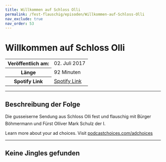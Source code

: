 ```yaml
---
title: Willkommen auf Schloss Olli
permalink: /fest-flauschig/episoden/Willkommen-auf-Schloss-Olli
nav_exclude: true
nav_order: 53
---
```


# Willkommen auf Schloss Olli
<table class="resp-table dcf-table dcf-table-responsive dcf-table-bordered dcf-table-striped dcf-w-100%">
                    <tbody>
                        <tr>
                            <th scope="row">Veröffentlich am:</th>
                            <td data-label="Veröffentlich am:">02. Juli 2017</td>
                        </tr>
                        <tr>
                            <th scope="row">Länge </th>
                            <td data-label="Länge ">92 Minuten</td>
                        </tr><tr>
                                <th scope="row">Spotify Link</th>
                                <td data-label="Spotify Link"><a href="https://open.spotify.com/episode/1pucpeFJV6WJ9AgvJnsphW">Spotify Link</a></td>
                            </tr></tbody>
                </table>

***

## Beschreibung der Folge

<div>
Die gusseiserne Sendung aus Schloss Olli fest und flauschig mit Bürger Böhmermann und Fürst Olliver Mark Schulz der I.<p> </p><p>Learn more about your ad choices. Visit <a href="https://podcastchoices.com/adchoices">podcastchoices.com/adchoices</a></p>  
</div>

***

## Keine Jingles gefunden